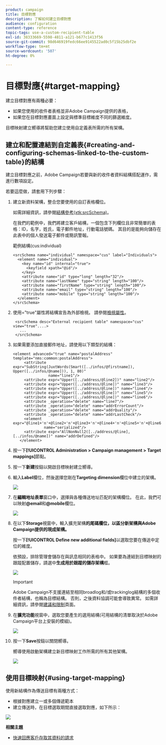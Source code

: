 ```yaml
---
product: campaign
title: 目標對應
description: 了解如何建立目標對應
audience: configuration
content-type: reference
topic-tags: use-a-custom-recipient-table
exl-id: 38333669-5598-4811-a121-b677c1413f56
source-git-commit: 98d646919fedc66ee9145522ad0c5f15b25dbf2e
workflow-type: tm+mt
source-wordcount: '507'
ht-degree: 0%

---
```


# 目標對應{#target-mapping}

建立目標對應有兩種必要：

* 如果您使用的收件者表格並非Adobe Campaign提供的表格，
* 如果您在目標對應畫面上設定與標準目標維度不同的篩選維度。

目標映射建立嚮導將幫助您建立使用自定義表所需的所有架構。

## 建立和配置連結到自定義表{#creating-and-configuring-schemas-linked-to-the-custom-table}的結構

建立目標對應之前，Adobe Campaign若要與新的收件者資料結構搭配運作，需進行數項設定。

若要這麼做，請套用下列步驟：

1. 建立新資料架構，整合您要使用的自訂表格欄位。

   如需詳細資訊，請參閱[結構參考(xtk:srcSchema)](../../configuration/using/about-schema-reference.md)。

   在我們的範例中，我們將建立客戶結構，一個包含下列欄位且非常簡單的表格：ID，名字，姓氏，電子郵件地址，行動電話號碼。 其目的是能夠向儲存在此表中的個人發送電子郵件或簡訊警報。

   範例結構(cus:individual)

   ```
   <srcSchema name="individual" namespace="cus" label="Individuals">
     <element name="individual">
       <key name="id" internal="true">
         <keyfield xpath="@id"/>
       </key>
       <attribute name="id" type="long" length="32"/>
       <attribute name="lastName" type="string" length="100"/>
       <attribute name="firstName" type="string" length="100"/>
       <attribute name="email" type="string" length="100"/>
       <attribute name="mobile" type="string" length="100"/>
     </element>
   </srcSchema>
   ```

1. 使用=&quot;true&quot;屬性將結構宣告為外部檢視。 請參閱[檢視屬性](../../configuration/using/schema-characteristics.md#the-view-attribute)。

   ```
    <srcSchema desc="External recipient table" namespace="cus" view="true"....>
      ...
    </srcSchema>
   ```

1. 如果需要添加直接郵件地址，請使用以下類型的結構：

   ```
   <element advanced="true" name="postalAddress" template="nms:common:postalAddress">
        <attribute expr="SubString(JuxtWords(Smart([../infos/@firstname]), Upper([../infos/@name])), 1, 80)"
                   name="line1"/>
        <attribute expr="Upper([../address/@line2])" name="line2"/>
        <attribute expr="Upper([../address/@line])" name="line3"/>
        <attribute expr="Upper([../address/@line])" name="line4"/>
        <attribute expr="Upper([../address/@line])" name="line5"/>
        <attribute expr="Upper([../address/@line])" name="line6"/>
        <attribute _operation="delete" name="line7"/>
        <attribute _operation="delete" name="addrErrorCount"/>
        <attribute _operation="delete" name="addrQuality"/>
        <attribute _operation="delete" name="addrLastCheck"/>
        <element expr="@line1+'n'+@line2+'n'+@line3+'n'+@line4+'n'+@line5+'n'+@line6"
                 name="serialized"/>
        <attribute expr="AllNonNull2([../address/@line], [../infos/@name])" name="addrDefined"/>
      </element>
   ```

1. 按一下&#x200B;**[!UICONTROL Administration > Campaign management > Target mappings]**&#x200B;節點。
1. 按一下&#x200B;**新建**&#x200B;按鈕以開啟目標映射建立嚮導。
1. 輸入&#x200B;**Label**&#x200B;欄位，然後選擇您剛在&#x200B;**Targeting dimension**&#x200B;欄位中建立的架構。

   ![](assets/mapping_diffusion_wizard_1.png)

1. 在&#x200B;**編輯地址表單**&#x200B;窗口中，選擇與各種傳送地址匹配的架構欄位。 在此，我們可以映射&#x200B;**@email**&#x200B;和&#x200B;**@mobile**&#x200B;欄位。

   ![](assets/mapping_diffusion_wizard_2.png)

1. 在以下&#x200B;**Storage**&#x200B;視窗中，輸入擴充架構&#x200B;**的尾碼欄位，以區分新架構與Adobe Campaign提供的現成架構。**

   按一下&#x200B;**[!UICONTROL Define new additional fields]**&#x200B;以選取您要在傳送中定位的維度。

   依預設，排除管理會儲存在與訊息相同的表格中。 如果要為連結到目標映射的跟蹤配置儲存，請選中&#x200B;**生成用於跟蹤的儲存架構**&#x200B;框。

   ![](assets/mapping_diffusion_wizard_3.png)

   >[!IMPORTANT]
   >
   >Adobe Campaign不支援連結至相同broadlog和/或trackinglog結構的多個收件者結構，也稱為目標結構。 否則，之後資料協調可能會導致異常。 如需詳細資訊，請參閱[建議和限制](../../configuration/using/about-custom-recipient-table.md)頁面。

1. 在&#x200B;**擴充功能**&#x200B;視窗中，選取您要產生的選用結構(可用結構的清單取決於Adobe Campaign平台上安裝的模組)。

   ![](assets/mapping_diffusion_wizard_4.png)

1. 按一下&#x200B;**Save**&#x200B;按鈕以關閉嚮導。

   嚮導使用啟動架構建立新目標映射工作所需的所有其他架構。

   ![](assets/mapping_schema_list.png)

## 使用目標映射{#using-target-mapping}

使用新結構作為傳送目標有兩種方式：

* 根據對應建立一或多個傳遞範本
* 建立傳送時，在目標選取期間直接選取對應，如下所示：

![](assets/mapping_selection_ciblage.png)

**相關主題**

* [快速回應客戶存取其資料的請求](https://helpx.adobe.com/campaign/kb/simplifying-campaign-management-acc.html#Quicklyrespondtocustomerrequeststoaccesstheirdata)
